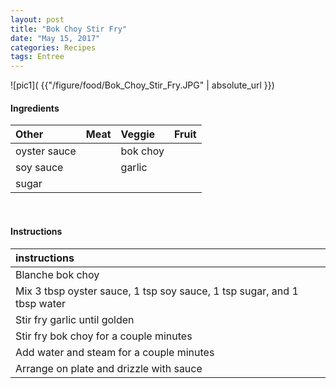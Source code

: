 ```yaml
---
layout: post
title: "Bok Choy Stir Fry"
date: "May 15, 2017"
categories: Recipes
tags: Entree
---
```




![pic1]( {{"/figure/food/Bok_Choy_Stir_Fry.JPG" | absolute_url }})




#### Ingredients

<table class = "presenttab">
 <thead>
  <tr>
   <th style="text-align:left;"> Other </th>
   <th style="text-align:left;"> Meat </th>
   <th style="text-align:left;"> Veggie </th>
   <th style="text-align:left;"> Fruit </th>
  </tr>
 </thead>
<tbody>
  <tr>
   <td style="text-align:left;"> oyster sauce </td>
   <td style="text-align:left;">  </td>
   <td style="text-align:left;"> bok choy </td>
   <td style="text-align:left;">  </td>
  </tr>
  <tr>
   <td style="text-align:left;"> soy sauce </td>
   <td style="text-align:left;">  </td>
   <td style="text-align:left;"> garlic </td>
   <td style="text-align:left;">  </td>
  </tr>
  <tr>
   <td style="text-align:left;"> sugar </td>
   <td style="text-align:left;">  </td>
   <td style="text-align:left;">  </td>
   <td style="text-align:left;">  </td>
  </tr>
</tbody>
</table>

<br>

#### Instructions

<table class = "presenttabnoh">
 <thead>
  <tr>
   <th style="text-align:left;"> instructions </th>
  </tr>
 </thead>
<tbody>
  <tr>
   <td style="text-align:left;"> Blanche bok choy </td>
  </tr>
  <tr>
   <td style="text-align:left;"> Mix 3 tbsp oyster sauce, 1 tsp soy sauce, 1 tsp sugar, and 1 tbsp water </td>
  </tr>
  <tr>
   <td style="text-align:left;"> Stir fry garlic until golden </td>
  </tr>
  <tr>
   <td style="text-align:left;"> Stir fry bok choy for a couple minutes </td>
  </tr>
  <tr>
   <td style="text-align:left;"> Add water and steam for a couple minutes </td>
  </tr>
  <tr>
   <td style="text-align:left;"> Arrange on plate and drizzle with sauce </td>
  </tr>
</tbody>
</table>

